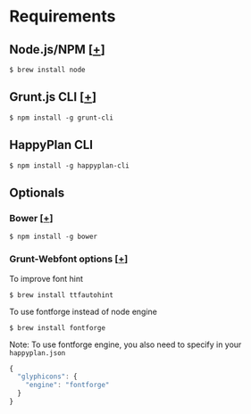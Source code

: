 # Requirements

## Node.js/NPM [[+](https://github.com/joyent/node/wiki/Installation)]

    $ brew install node

## Grunt.js CLI [[+](http://gruntjs.com/getting-started)]

    $ npm install -g grunt-cli

## HappyPlan CLI

    $ npm install -g happyplan-cli

## Optionals

### Bower [[+](https://github.com/bower/bower#installing-bower)]

    $ npm install -g bower

### Grunt-Webfont options [[+](https://github.com/sapegin/grunt-webfont#installation)]

To improve font hint

    $ brew install ttfautohint

To use fontforge instead of node engine

    $ brew install fontforge

Note: To use fontforge engine, you also need to specify in your `happyplan.json`

```js
{
  "glyphicons": {
    "engine": "fontforge"
  }
}
```
